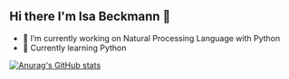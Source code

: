 ## Hi there I'm Isa Beckmann 👋

- 🔭 I’m currently working on Natural Processing Language with Python
- 🌱 Currently learning Python

[![Anurag's GitHub stats](https://github-readme-stats.vercel.app/api?username=isabeckmann)](https://github.com/isabeckmann/github-readme-stats)

